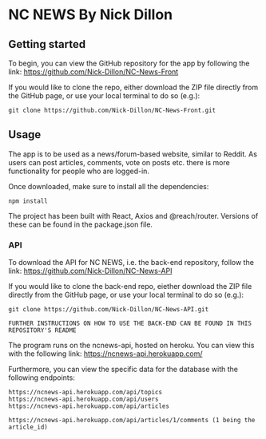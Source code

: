# NC NEWS By Nick Dillon

## Getting started

To begin, you can view the GitHub repository for the app by following the link: https://github.com/Nick-Dillon/NC-News-Front

If you would like to clone the repo, either download the ZIP file directly from the GitHub page, or use your local terminal to do so (e.g.):

```
git clone https://github.com/Nick-Dillon/NC-News-Front.git
```



## Usage

The app is to be used as a news/forum-based website, similar to Reddit. As users can post articles, comments, vote on posts etc. there is more functionality for people who are logged-in.

Once downloaded, make sure to install all the dependencies:

```
npm install
```

The project has been built with React, Axios and @reach/router. Versions of these can be found in the package.json file.

### API

To download the API for NC NEWS, i.e. the back-end repository, follow the link: https://github.com/Nick-Dillon/NC-News-API

If you would like to clone the back-end repo, eiether download the ZIP file directly from the GitHub page, or use your local terminal to do so (e.g.):
```
git clone https://github.com/Nick-Dillon/NC-News-API.git

FURTHER INSTRUCTIONS ON HOW TO USE THE BACK-END CAN BE FOUND IN THIS REPOSITORY'S README
```

The program runs on the ncnews-api, hosted on heroku. You can view this with the following link: https://ncnews-api.herokuapp.com/

Furthermore, you can view the specific data for the database with the following endpoints:
```
https://ncnews-api.herokuapp.com/api/topics
https://ncnews-api.herokuapp.com/api/users
https://ncnews-api.herokuapp.com/api/articles

https://ncnews-api.herokuapp.com/api/articles/1/comments (1 being the article_id)
